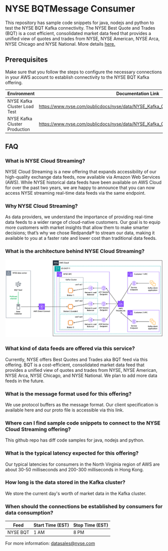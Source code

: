 
# NYSE BQTMessage Consumer

This repository has sample code snippets for java, nodejs and python to test the NYSE BQT Kafka connectivity. The NYSE Best Quote and Trades (BQT) is a cost efficient, consolidated market data feed that provides a unified view of quotes and trades from NYSE, NYSE American, NYSE Arca, NYSE Chicago and NYSE National. More details [here.](https://www.nyse.com/market-data/real-time/nyse-bqt) 
## Prerequisites
Make sure that you follow the steps to configure the necessary connections in your AWS account to establish connectivity to the NYSE BQT Kafka offering.

| Environment                    | Documentation Link                                                                        |
|--------------------------------|-------------------------------------------------------------------------------------------|
| NYSE Kafka Cluster Load Test   | https://www.nyse.com/publicdocs/nyse/data/NYSE_Kafka_Cluster_Load_Test_Environment.pdf    |
| NYSE Kafka Cluster Production  | https://www.nyse.com/publicdocs/nyse/data/NYSE_Kafka_Cluster_Production_Environment.pdf   |

## FAQ

### What is NYSE Cloud Streaming?
NYSE Cloud Streaming is a new offering that expands accessibility of our high-quality exchange data feeds, now available via Amazon Web Services (AWS). While NYSE historical data feeds have been available on AWS Cloud for over the past two years, we are happy to announce that you can now access NYSE streaming real-time data feeds via the same endpoint.

### Why NYSE Cloud Streaming?
As data providers, we understand the importance of providing real-time data feeds to a wider range of cloud-native customers. Our goal is to equip more customers with market insights that allow them to make smarter decisions; that’s why we chose Redpanda® to stream our data, making it available to you at a faster rate and lower cost than traditional data feeds.

### What is the architecture behind NYSE Cloud Streaming?
![NYSE Cloud Streaming](https://github.com/ICE-NYSE/bqt-cloudstreaming/blob/main/assets/NYSE-Cloud-Streaming-architecture.png)

### What kind of data feeds are offered via this service?
Currently, NYSE offers Best Quotes and Trades aka BQT feed via this offering. BQT is a cost-efficient, consolidated market data feed that provides a unified view of quotes and trades from NYSE, NYSE American, NYSE Arca, NYSE Chicago, and NYSE National. We plan to add more data feeds in the future.

### What is the message format used for this offering?
We use protocol buffers as the message format. Our client specification is available here and our proto file is accessible via this link.

### Where can I find sample code snippets to connect to the NYSE Cloud Streaming offering?
This github repo has diff code samples for java, nodejs and python.

### What is the typical latency expected for this offering?
Our typical latencies for consumers in the North Virginia region of AWS are about 30-50 milliseconds and 200-300 milliseconds in Hong Kong.

### How long is the data stored in the Kafka cluster?
We store the current day's worth of market data in the Kafka cluster.

### When should the connections be established by consumers for data consumption?
| Feed     | Start Time (EST) | Stop Time (EST) |
|----------|------------------|-----------------|
| NYSE BQT | 1 AM             | 8 PM            |


For more information: datasales@nyse.com
